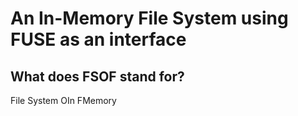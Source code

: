 # An In-Memory File System using FUSE as an interface





## What does FSOF stand for?
 File System OIn FMemory
